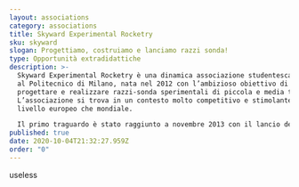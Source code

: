 ```yaml
---
layout: associations
category: associations
title: Skyward Experimental Rocketry
sku: skyward
slogan: Progettiamo, costruiamo e lanciamo razzi sonda!
type: Opportunità extradidattiche
description: >-
  Skyward Experimental Rocketry è una dinamica associazione studentesca attiva
  al Politecnico di Milano, nata nel 2012 con l’ambizioso obiettivo di
  progettare e realizzare razzi-sonda sperimentali di piccola e media taglia.
  L’associazione si trova in un contesto molto competitivo e stimolante sia a
  livello europeo che mondiale.

  Il primo traguardo è stato raggiunto a novembre 2013 con il lancio del Rocksanne I-X che ha raggiunto i 1000 metri di quota, mentre nell’ultimo anno (2019) è stata lanciata per due volte un’evoluzione di quest’ultimo, Hermes, equipaggiato con sistemi molto più complessi e avanzati rispetto al precedente. L’associazione ha intenzione di continuare la sua tradizione di lanci nel prossimo futuro e di partecipare alla nuova competizione europea (Euroc).
published: true
date: 2020-10-04T21:32:27.959Z
order: "0"
---
```

useless